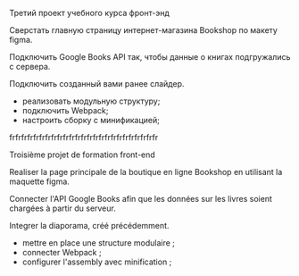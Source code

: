 Третий проект учебного курса фронт-энд

Сверстать главную страницу интернет-магазина Bookshop по макету figma.

Подключить Google Books API так, чтобы данные о книгах подгружались с сервера.

Подключить созданный вами ранее слайдер.

- реализовать модульную структуру;
- подключить Webpack;
- настроить сборку с минификацией;

frfrfrfrfrfrfrfrfrfrfrfrfrfrfrfrfrfrfrfrfrfrfrfrfr

Troisième projet de formation front-end

Realiser la page principale de la boutique en ligne Bookshop en utilisant la maquette figma.

Connecter l'API Google Books afin que les données sur les livres soient chargées à partir du serveur.

Integrer la diaporama, créé précédemment.

- mettre en place une structure modulaire ;
- connecter Webpack ;
- configurer l'assembly avec minification ;
